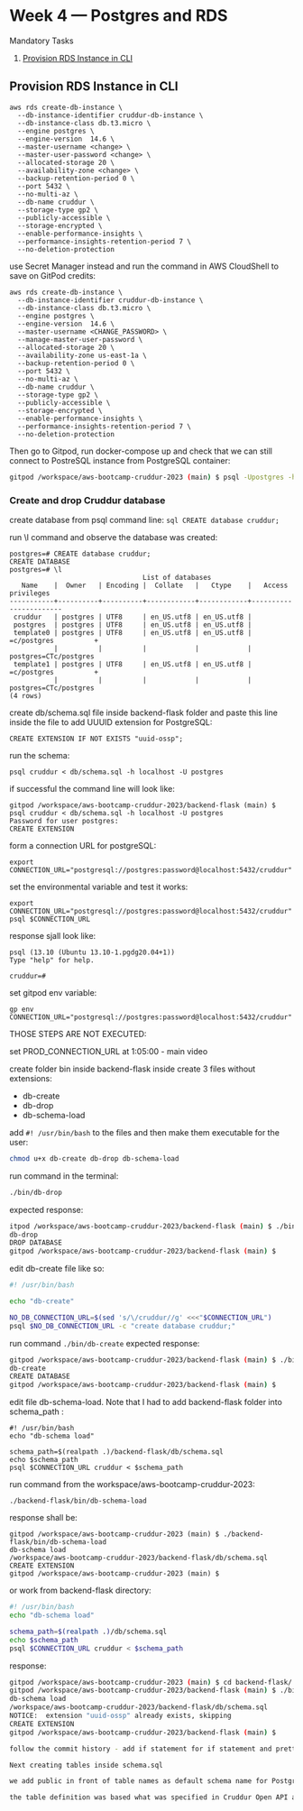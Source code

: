 # Week 4 — Postgres and RDS

Mandatory Tasks
1. [Provision RDS Instance in CLI](#provision-rds-instance-in-cli)

## Provision RDS Instance in CLI

```
aws rds create-db-instance \
  --db-instance-identifier cruddur-db-instance \
  --db-instance-class db.t3.micro \
  --engine postgres \
  --engine-version  14.6 \
  --master-username <change> \
  --master-user-password <change> \
  --allocated-storage 20 \
  --availability-zone <change> \
  --backup-retention-period 0 \
  --port 5432 \
  --no-multi-az \
  --db-name cruddur \
  --storage-type gp2 \
  --publicly-accessible \
  --storage-encrypted \
  --enable-performance-insights \
  --performance-insights-retention-period 7 \
  --no-deletion-protection
```

use Secret Manager instead and run the command in AWS CloudShell to save on GitPod credits:
```
aws rds create-db-instance \
  --db-instance-identifier cruddur-db-instance \
  --db-instance-class db.t3.micro \
  --engine postgres \
  --engine-version  14.6 \
  --master-username <CHANGE_PASSWORD> \
  --manage-master-user-password \
  --allocated-storage 20 \
  --availability-zone us-east-1a \
  --backup-retention-period 0 \
  --port 5432 \
  --no-multi-az \
  --db-name cruddur \
  --storage-type gp2 \
  --publicly-accessible \
  --storage-encrypted \
  --enable-performance-insights \
  --performance-insights-retention-period 7 \
  --no-deletion-protection
```

Then go to Gitpod, run docker-compose up and check that we can still connect to PostreSQL instance from PostgreSQL container:
```bash
gitpod /workspace/aws-bootcamp-cruddur-2023 (main) $ psql -Upostgres -h localhost
```

### Create and drop Cruddur database

create database from psql command line:
```sql CREATE database cruddur; ```

run \l command and observe the database was created:
```
postgres=# CREATE database cruddur;
CREATE DATABASE
postgres=# \l
                                 List of databases
   Name    |  Owner   | Encoding |  Collate   |   Ctype    |   Access privileges   
-----------+----------+----------+------------+------------+-----------------------
 cruddur   | postgres | UTF8     | en_US.utf8 | en_US.utf8 | 
 postgres  | postgres | UTF8     | en_US.utf8 | en_US.utf8 | 
 template0 | postgres | UTF8     | en_US.utf8 | en_US.utf8 | =c/postgres          +
           |          |          |            |            | postgres=CTc/postgres
 template1 | postgres | UTF8     | en_US.utf8 | en_US.utf8 | =c/postgres          +
           |          |          |            |            | postgres=CTc/postgres
(4 rows)
```

create db/schema.sql file inside backend-flask folder and paste this line inside the file to add UUUID extension for PostgreSQL:
```
CREATE EXTENSION IF NOT EXISTS "uuid-ossp";
```

run the schema:
```
psql cruddur < db/schema.sql -h localhost -U postgres
```

if successful the command line will look like:
 ```
 gitpod /workspace/aws-bootcamp-cruddur-2023/backend-flask (main) $ psql cruddur < db/schema.sql -h localhost -U postgres
Password for user postgres: 
CREATE EXTENSION
 ```

form a connection URL for postgreSQL:
```
export CONNECTION_URL="postgresql://postgres:password@localhost:5432/cruddur"
```
set the environmental variable and test it works:
```
export CONNECTION_URL="postgresql://postgres:password@localhost:5432/cruddur"
psql $CONNECTION_URL
```
response sjall look like:
```
psql (13.10 (Ubuntu 13.10-1.pgdg20.04+1))
Type "help" for help.

cruddur=# 
```

set gitpod env variable:
```
gp env CONNECTION_URL="postgresql://postgres:password@localhost:5432/cruddur"
```
 
 THOSE STEPS ARE NOT EXECUTED:

set PROD_CONNECTION_URL at 1:05:00 - main video

create folder bin inside backend-flask
inside create 3 files without extensions:
- db-create
- db-drop
- db-schema-load

add ```#! /usr/bin/bash``` to the files and then make them executable for the user:
```bash
chmod u+x db-create db-drop db-schema-load 
```

run command in the terminal:
```bash
./bin/db-drop
```
expected response:
```bash
itpod /workspace/aws-bootcamp-cruddur-2023/backend-flask (main) $ ./bin/db-drop
db-drop
DROP DATABASE
gitpod /workspace/aws-bootcamp-cruddur-2023/backend-flask (main) $ 
```

edit db-create file like so:
```bash
#! /usr/bin/bash

echo "db-create"

NO_DB_CONNECTION_URL=$(sed 's/\/cruddur//g' <<<"$CONNECTION_URL")
psql $NO_DB_CONNECTION_URL -c "create database cruddur;"
```
run command ``` ./bin/db-create ```
expected response:
```bash
gitpod /workspace/aws-bootcamp-cruddur-2023/backend-flask (main) $ ./bin/db-create
db-create
CREATE DATABASE
gitpod /workspace/aws-bootcamp-cruddur-2023/backend-flask (main) $ 
```

edit file db-schema-load. Note that I had to add backend-flask folder into schema_path :
```
#! /usr/bin/bash
echo "db-schema load"

schema_path=$(realpath .)/backend-flask/db/schema.sql
echo $schema_path
psql $CONNECTION_URL cruddur < $schema_path
```
run command from the workspace/aws-bootcamp-cruddur-2023:
```
./backend-flask/bin/db-schema-load
```

response shall be:
```
gitpod /workspace/aws-bootcamp-cruddur-2023 (main) $ ./backend-flask/bin/db-schema-load
db-schema load
/workspace/aws-bootcamp-cruddur-2023/backend-flask/db/schema.sql
CREATE EXTENSION
gitpod /workspace/aws-bootcamp-cruddur-2023 (main) $ 
```
or work from backend-flask directory:
```bash
#! /usr/bin/bash
echo "db-schema load"

schema_path=$(realpath .)/db/schema.sql
echo $schema_path
psql $CONNECTION_URL cruddur < $schema_path
```

response:
```bash
gitpod /workspace/aws-bootcamp-cruddur-2023 (main) $ cd backend-flask/
gitpod /workspace/aws-bootcamp-cruddur-2023/backend-flask (main) $ ./bin/db-schema-load
db-schema load
/workspace/aws-bootcamp-cruddur-2023/backend-flask/db/schema.sql
NOTICE:  extension "uuid-ossp" already exists, skipping
CREATE EXTENSION
gitpod /workspace/aws-bootcamp-cruddur-2023/backend-flask (main) $ 

follow the commit history - add if statement for if statement and pretty colors

Next creating tables inside schema.sql

we add public in front of table names as default schema name for PostgreSQL

the table definition was based what was specified in Cruddur Open API and the mocked  data
